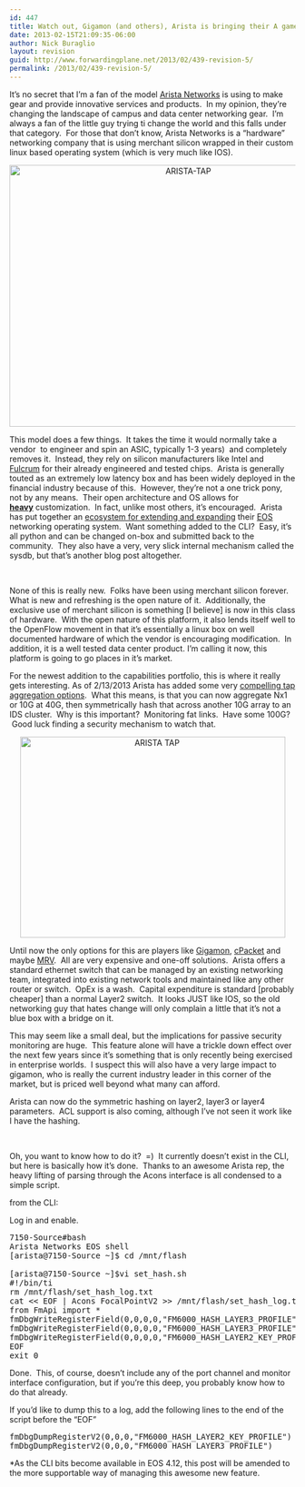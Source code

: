 ```yaml
---
id: 447
title: Watch out, Gigamon (and others), Arista is bringing their A game
date: 2013-02-15T21:09:35-06:00
author: Nick Buraglio
layout: revision
guid: http://www.forwardingplane.net/2013/02/439-revision-5/
permalink: /2013/02/439-revision-5/
---
```

It&#8217;s no secret that I&#8217;m a fan of the model <a href="http://www.aristanetworks.com" target="_blank">Arista Networks</a> is using to make gear and provide innovative services and products.  In my opinion, they&#8217;re changing the landscape of campus and data center networking gear.  I&#8217;m always a fan of the little guy trying ti change the world and this falls under that category.  For those that don&#8217;t know, Arista Networks is a &#8220;hardware&#8221; networking company that is using merchant silicon wrapped in their custom linux based operating system (which is very much like IOS).

<p style="text-align: center;">
  <a href="http://www.forwardingplane.net/wp-content/uploads/2013/02/ARISTA-TAP.jpg"><img class="aligncenter  wp-image-445" alt="ARISTA-TAP" src="http://www.forwardingplane.net/wp-content/uploads/2013/02/ARISTA-TAP-1024x768.jpg" width="614" height="461" srcset="http://www.forwardingplane.net/wp-content/uploads/2013/02/ARISTA-TAP-1024x768.jpg 1024w, http://www.forwardingplane.net/wp-content/uploads/2013/02/ARISTA-TAP-300x225.jpg 300w, http://www.forwardingplane.net/wp-content/uploads/2013/02/ARISTA-TAP-550x412.jpg 550w" sizes="(max-width: 614px) 100vw, 614px" /></a>
</p>

This model does a few things.  It takes the time it would normally take a vendor  to engineer and spin an ASIC, typically 1-3 years)  and completely removes it.  Instead, they rely on silicon manufacturers like Intel and <a href="http://www.fulcrummicro.com" target="_blank">Fulcrum</a> for their already engineered and tested chips.  Arista is generally touted as an extremely low latency box and has been widely deployed in the financial industry because of this.  However, they&#8217;re not a one trick pony, not by any means.  Their open architecture and OS allows for <span style="text-decoration: underline;"><strong>heavy</strong></span> customization.  In fact, unlike most others, it&#8217;s encouraged.  Arista has put together an <a href="https://eos.aristanetworks.com/home.php" target="_blank">ecosystem for extending and expanding</a> their <a href="https://eos.aristanetworks.com/2011/03/eos-so-what-is-it/" target="_blank">EOS</a> networking operating system.  Want something added to the CLI?  Easy, it&#8217;s all python and can be changed on-box and submitted back to the community.  They also have a very, very slick internal mechanism called the sysdb, but that&#8217;s another blog post altogether.

&nbsp;

None of this is really new.  Folks have been using merchant silicon forever. What is new and refreshing is the open nature of it.  Additionally, the exclusive use of merchant silicon is something [I believe] is now in this class of hardware.  With the open nature of this platform, it also lends itself well to the OpenFlow movement in that it&#8217;s essentially a linux box on well documented hardware of which the vendor is encouraging modification.  In addition, it is a well tested data center product. I&#8217;m calling it now, this platform is going to go places in it&#8217;s market.

For the newest addition to the capabilities portfolio, this is where it really gets interesting. As of 2/13/2013 Arista has added some very <a href="http://www.aristanetworks.com/en/news/pressrelease/532-pr-20130212-01" target="_blank">compelling tap aggregation options</a>.  What this means, is that you can now aggregate Nx1 or 10G at 40G, then symmetrically hash that across another 10G array to an IDS cluster.  Why is this important?  Monitoring fat links.  Have some 100G?  Good luck finding a security mechanism to watch that.

<p style="text-align: center;">
  <a href="http://www.forwardingplane.net/wp-content/uploads/2013/02/ARISTA-TAP.png"><img class="aligncenter  wp-image-440" alt="ARISTA TAP" src="http://www.forwardingplane.net/wp-content/uploads/2013/02/ARISTA-TAP.png" width="467" height="354" srcset="http://www.forwardingplane.net/wp-content/uploads/2013/02/ARISTA-TAP.png 584w, http://www.forwardingplane.net/wp-content/uploads/2013/02/ARISTA-TAP-300x227.png 300w, http://www.forwardingplane.net/wp-content/uploads/2013/02/ARISTA-TAP-550x416.png 550w" sizes="(max-width: 467px) 100vw, 467px" /></a>
</p>

Until now the only options for this are players like <a href="http://www.gigamon.com" target="_blank">Gigamon</a>, <a href="http://www.cpacket.com" target="_blank">cPacket</a> and maybe <a href="http://www.mrv.com" target="_blank">MRV</a>.  All are very expensive and one-off solutions.  Arista offers a standard ethernet switch that can be managed by an existing networking team, integrated into existing network tools and maintained like any other router or switch.  OpEx is a wash.  Capital expenditure is standard [probably cheaper] than a normal Layer2 switch.  It looks JUST like IOS, so the old networking guy that hates change will only complain a little that it&#8217;s not a blue box with a bridge on it.

This may seem like a small deal, but the implications for passive security monitoring are huge.  This feature alone will have a trickle down effect over the next few years since it&#8217;s something that is only recently being exercised in enterprise worlds.  I suspect this will also have a very large impact to gigamon, who is really the current industry leader in this corner of the market, but is priced well beyond what many can afford.

Arista can now do the symmetric hashing on layer2, layer3 or layer4 parameters.  ACL support is also coming, although I&#8217;ve not seen it work like I have the hashing.

&nbsp;

Oh, you want to know how to do it?  =)  It currently doesn&#8217;t exist in the CLI, but here is basically how it&#8217;s done.  Thanks to an awesome Arista rep, the heavy lifting of parsing through the Acons interface is all condensed to a simple script.

from the CLI:

Log in and enable.

<pre>7150-Source#bash
Arista Networks EOS shell
[arista@7150-Source ~]$ cd /mnt/flash

[arista@7150-Source ~]$vi set_hash.sh
#!/bin/ti
rm /mnt/flash/set_hash_log.txt
cat &lt;&lt; EOF | Acons FocalPointV2 &gt;&gt; /mnt/flash/set_hash_log.txt 2&gt;&1
from FmApi import *
fmDbgWriteRegisterField(0,0,0,0,"FM6000_HASH_LAYER3_PROFILE","SymmetrizeL3",1)
fmDbgWriteRegisterField(0,0,0,0,"FM6000_HASH_LAYER3_PROFILE","SymmetrizeL4",1)
fmDbgWriteRegisterField(0,0,0,0,"FM6000_HASH_LAYER2_KEY_PROFILE","SymmetrizeMAC",1)
EOF
exit 0</pre>

Done.  This, of course, doesn&#8217;t include any of the port channel and monitor interface configuration, but if you&#8217;re this deep, you probably know how to do that already.

If you&#8217;d like to dump this to a log, add the following lines to the end of the script before the &#8220;EOF&#8221;

<pre>fmDbgDumpRegisterV2(0,0,0,"FM6000_HASH_LAYER2_KEY_PROFILE")
fmDbgDumpRegisterV2(0,0,0,"FM6000_HASH_LAYER3_PROFILE")</pre>

*As the CLI bits become available in EOS 4.12, this post will be amended to the more supportable way of managing this awesome new feature.

&nbsp;

&nbsp;

&nbsp;

&nbsp;

&nbsp;

&nbsp;

&nbsp;